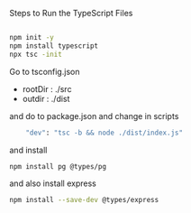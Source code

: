 Steps to Run the TypeScript Files
```sh

npm init -y
npm install typescript
npx tsc -init
```

Go to tsconfig.json 
* rootDir : ./src
* outdir : ./dist

and do to package.json and change in scripts
```sh
    "dev": "tsc -b && node ./dist/index.js"
```

and install 

```sh
npm install pg @types/pg
```

and also install express 

```sh
npm install --save-dev @types/express
```
